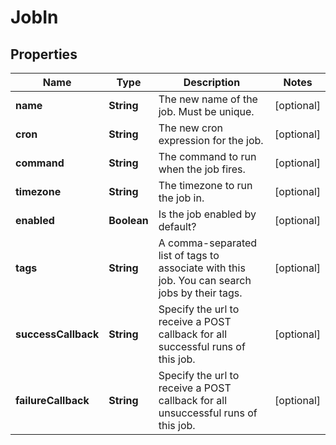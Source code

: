 # JobIn

## Properties
Name | Type | Description | Notes
------------ | ------------- | ------------- | -------------
**name** | **String** | The new name of the job. Must be unique. |  [optional]
**cron** | **String** | The new cron expression for the job. |  [optional]
**command** | **String** | The command to run when the job fires. |  [optional]
**timezone** | **String** | The timezone to run the job in. |  [optional]
**enabled** | **Boolean** | Is the job enabled by default? |  [optional]
**tags** | **String** | A comma-separated list of tags to associate with this job. You can search jobs by their tags. |  [optional]
**successCallback** | **String** | Specify the url to receive a POST callback for all successful runs of this job. |  [optional]
**failureCallback** | **String** | Specify the url to receive a POST callback for all unsuccessful runs of this job. |  [optional]
